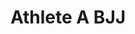 ---
title: Athlete A BJJ
layout: classes/no-gi-bjj
description: Brazillian Jiu Jitsu in Dublin 3.
---